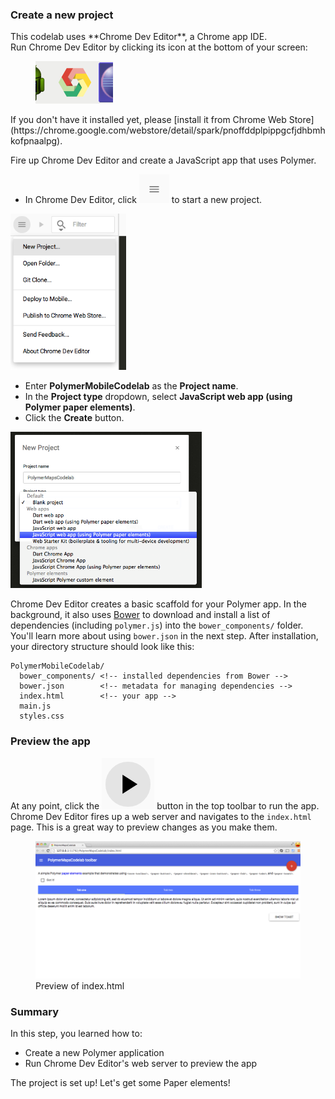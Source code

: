 <toc-element></toc-element>

### Create a new project

<!-- Chrome Dev Editor callout block -->
<aside class="callout">
This codelab uses **Chrome Dev Editor**, a Chrome app IDE.
<div class="kiosk">
  Run Chrome Dev Editor by clicking its icon at the bottom of your screen:
  <figure>
  <img src="/static/images/app-icons/chrome_dev_editor_screenshot.png">
  </figure>
</div>

<div class="extended">If you don't have it installed yet, please
[install it from Chrome Web Store](https://chrome.google.com/webstore/detail/spark/pnoffddplpippgcfjdhbmhkofpnaalpg).</div>
</aside>
<!-- End of Chrome Dev Editor callout block -->

Fire up Chrome Dev Editor and create a JavaScript app that uses Polymer.

<div class="stepbystep">
  <ul>
    <li>In Chrome Dev Editor,
        click <img src="img/hamburger.png" class="icon"> to start a new project.</li>
  </ul>
  <div>
    <img src="img/s1-newproject.png"  style="height:250px;">
  </div>
</div>

<div class="stepbystep">
  <ul>
    <li>Enter <b>PolymerMobileCodelab</b> as the <b>Project name</b>.</li>
    <li>In the <b>Project type</b> dropdown, select <b>JavaScript web app (using Polymer paper elements)</b>.</li>
    <li>Click the <b>Create</b> button.</li>
  </ul>
  <div>
    <img src="img/s1-newproject-type.png" style="height:250px;">
  </div>
</div>

Chrome Dev Editor creates a basic scaffold for your Polymer app.
In the background, it also uses [Bower](http://bower.io/) to
download and install a list of dependencies (including `polymer.js`)
into the `bower_components/` folder.
You'll learn more about using `bower.json` in the next step.
After installation, your directory structure should look like this:

    PolymerMobileCodelab/
      bower_components/ <!-- installed dependencies from Bower -->
      bower.json        <!-- metadata for managing dependencies -->
      index.html        <!-- your app -->
      main.js
      styles.css

### Preview the app

At any point, click the <img src="img/runbutton.png" class="icon"> button
in the top toolbar to run the app.
Chrome Dev Editor fires up a web server and navigates to the `index.html` page.
This is a great way to preview changes as you make them.

<figure>
  <img src="img/s1-helloworld.png">
  <figcaption>Preview of index.html</figcaption>
</figure>

### Summary

In this step, you learned how to:

- Create a new Polymer application
- Run Chrome Dev Editor's web server to preview the app

The project is set up! Let's get some Paper elements!
